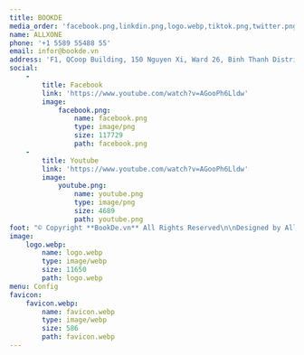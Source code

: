 ```yaml
---
title: BOOKDE
media_order: 'facebook.png,linkdin.png,logo.webp,tiktok.png,twitter.png,youtube.png'
name: ALLXONE
phone: '+1 5589 55488 55'
email: infor@bookde.vn
address: 'F1, QCoop Building, 150 Nguyen Xi, Ward 26, Binh Thanh District, Ho Chi Minh City, Vietnam'
social:
    -
        title: Facebook
        link: 'https://www.youtube.com/watch?v=AGooPh6Lldw'
        image:
            facebook.png:
                name: facebook.png
                type: image/png
                size: 117729
                path: facebook.png
    -
        title: Youtube
        link: 'https://www.youtube.com/watch?v=AGooPh6Lldw'
        image:
            youtube.png:
                name: youtube.png
                type: image/png
                size: 4689
                path: youtube.png
foot: "© Copyright **BookDe.vn** All Rights Reserved\n\nDesigned by AllXone"
image:
    logo.webp:
        name: logo.webp
        type: image/webp
        size: 11650
        path: logo.webp
menu: Config
favicon:
    favicon.webp:
        name: favicon.webp
        type: image/webp
        size: 586
        path: favicon.webp
---
```


